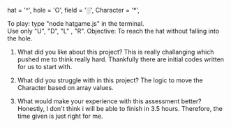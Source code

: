 
hat = '^',
hole = 'O',
field = '░',
Character = '*',

To play: type "node hatgame.js" in the terminal. <br>
Use only "U", "D", "L" , "R".
Objective: To reach the hat without falling into the hole.


1) What did you like about this project?
This is really challanging which pushed me to think really hard.
Thankfully there are initial codes written for us to start with.

2) What did you struggle with in this project?
The logic to move the Character based on array values.

3) What would make your experience with this assessment better?
Honestly, I don't think i will be able to finish in 3.5 hours.
Therefore, the time given is just right for me. 
